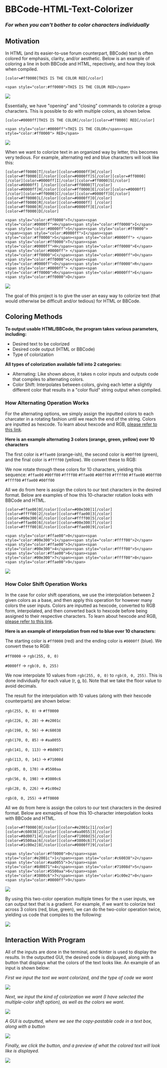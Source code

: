 # BBCode-HTML-Text-Colorizer 
### *For when you can't bother to color characters individually*


## Motivation

In HTML (and its easier-to-use forum counterpart, BBCode) text is often colored for emphasis, clarity, and/or aesthetic. Below is an example of coloring a line in both BBCode and HTML, repectively, and how they look when compiled.

```#BBCode
[color=#ff0000]THIS IS THE COLOR RED[/color]
```

```#HTML
<span style="color:#ff0000">THIS IS THE COLOR RED</span>
```

![](https://i.imgur.com/04drGb4.png)

Essentially, we have "opening" and "closing" commands to colorize a group characters. This is possible to do with multiple colors, as shown below.

```#BBCode
[color=#0000ff]THIS IS THE COLOR[/color][color=#ff0000] RED[/color]
```

```#HTML
<span style="color:#0000ff">THIS IS THE COLOR</span><span style="color:#ff0000"> RED</span>
```

![](https://i.imgur.com/KZduWoG.png)

When we want to colorize text in an organized way by letter, this becomes very tedious. For example, alternating red and blue characters will look like this:

```#BBCode
[color=#ff0000]T[/color][color=#0000ff]H[/color][color=#ff0000]I[/color][color=#0000ff]S[/color][color=#ff0000] [/color][color=#0000ff]I[/color][color=#ff0000]S[/color][color=#0000ff] [/color][color=#ff0000]T[/color][color=#0000ff]H[/color][color=#ff0000]E[/color][color=#0000ff] [/color][color=#ff0000]C[/color][color=#0000ff]O[/color][color=#ff0000]L[/color][color=#0000ff]O[/color][color=#ff0000]R[/color][color=#0000ff] [/color][color=#ff0000]R[/color][color=#0000ff]E[/color][color=#ff0000]D[/color]
```

```#HTML
<span style="color:#ff0000">T</span><span style="color:#0000ff">H</span><span style="color:#ff0000">I</span><span style="color:#0000ff">S</span><span style="color:#ff0000"> </span><span style="color:#0000ff">I</span><span style="color:#ff0000">S</span><span style="color:#0000ff"> </span><span style="color:#ff0000">T</span><span style="color:#0000ff">H</span><span style="color:#ff0000">E</span><span style="color:#0000ff"> </span><span style="color:#ff0000">C</span><span style="color:#0000ff">O</span><span style="color:#ff0000">L</span><span style="color:#0000ff">O</span><span style="color:#ff0000">R</span><span style="color:#0000ff"> </span><span style="color:#ff0000">R</span><span style="color:#0000ff">E</span><span style="color:#ff0000">D</span>
```

![](https://i.imgur.com/ZkpcUXM.png)

The goal of this project is to give the user an easy way to colorize text (that would otherwise be difficult and/or tedious) for HTML or BBCode.


## Coloring Methods

**To output usable HTML/BBCode, the program takes various parameters, including:**
- Desired text to be colorized
- Desired code output (HTML or BBCode)
- Type of colorization

**All types of colorization available fall into 2 categories:**
- Alternating: Like shown above, it takes n color inputs and outputs code that compiles to alternating colors.
- Color Shift: Interpolates between colors, giving each letter a slightly different color that results in a "color fluid" string output when compiled.


### How Alternating Operation Works
For the alternating options, we simply assign the inputted colors to each charcater in a rotating fashion until we reach the end of the string. Colors are inputted as hexcode. To learn about hexcode and RGB, [please refer to this link](https://www.pluralsight.com/blog/tutorials/understanding-hexadecimal-colors-simple).

**Here is an example alternating 3 colors (orange, green, yellow) over 10 characters**

The first color is `#ffae00` (orange-ish), the second color is `#00ff00` (green), and the final color is `#ffff00` (yellow). We convert these to RGB:

We now rotate through these colors for 10 characters, yielding this sequence: `#ffae00` `#00ff00` `#ffff00` `#ffae00` `#00ff00` `#ffff00` `#ffae00` `#00ff00` `#ffff00` `#ffae00` `#00ff00`

All we do from here is assign the colors to our text characters in the desired format. Below are examples of how this 10-character rotation looks with BBCode and HTML.

```#BBCode
[color=#ffae00]0[/color][color=#00e300]1[/color][color=#ffff00]2[/color][color=#ffae00]3[/color][color=#00e300]4[/color][color=#ffff00]5[/color][color=#ffae00]6[/color][color=#00e300]7[/color][color=#ffff00]8[/color][color=#ffae00]9[/color]
```

```#HTML
<span style="color:#ffae00">0</span><span style="color:#00e300">1</span><span style="color:#ffff00">2</span><span style="color:#ffae00">3</span><span style="color:#00e300">4</span><span style="color:#ffff00">5</span><span style="color:#ffae00">6</span><span style="color:#00e300">7</span><span style="color:#ffff00">8</span><span style="color:#ffae00">9</span>
```

![](https://i.imgur.com/HYSlhAE.png)

### How Color Shift Operation Works
In the case for color shift operations, we use the interpolation between 2 given colors as a base, and then apply this operation for however many colors the user inputs. Colors are inputted as hexcode, converted to RGB form, interpolated, and then converted back to hexcode before being assigned to their respective characters. To learn about hexcode and RGB, [please refer to this link](https://www.pluralsight.com/blog/tutorials/understanding-hexadecimal-colors-simple).

**Here is an example of interpolation from red to blue over 10 characters:**

The starting color is `#ff0000` (red) and the ending color is `#0000ff` (blue). We convert these to RGB:

`#ff0000` → `rgb(255, 0, 0)`

`#0000ff` → `rgb(0, 0, 255)`

We now interpolate 10 values from `rgb(255, 0, 0)` to `rgb(0, 0, 255)`. This is done individually for each value (r, g, b). Note that we take the floor value to avoid decimals.

The result for the interpolation with 10 values (along with their hexcode counterparts) are shown below:

`rgb(255, 0, 0)` → `#ff0000`

`rgb(226, 0, 28)` → `#e2001c`

`rgb(198, 0, 56)` → `#c60038`

`rgb(170, 0, 85)` → `#aa0055`

`rgb(141, 0, 113)` → `#8d0071`

`rgb(113, 0, 141)` → `#71008d`

`rgb(85, 0, 170)` → `#5500aa`

`rgb(56, 0, 198)` → `#3800c6`

`rgb(28, 0, 226)` → `#1c00e2`

`rgb(0, 0, 255)` → `#ff0000`

All we do from here is assign the colors to our text characters in the desired format. Below are exmaples of how this 10-character interpolation looks with BBCode and HTML.

```#BBCode
[color=#ff0000]0[/color][color=#e2001c]1[/color][color=#c60038]2[/color][color=#aa0055]3[/color][color=#8d0071]4[/color][color=#71008d]5[/color][color=#5500aa]6[/color][color=#3800c6]7[/color][color=#1c00e2]8[/color][color=#0000ff]9[/color]
```

```#HTML
<span style="color:#ff0000">0</span><span style="color:#e2001c">1</span><span style="color:#c60038">2</span><span style="color:#aa0055">3</span><span style="color:#8d0071">4</span><span style="color:#71008d">5</span><span style="color:#5500aa">6</span><span style="color:#3800c6">7</span><span style="color:#1c00e2">8</span><span style="color:#0000ff">9</span>
```

![](https://i.imgur.com/SQeXn5N.png)

By using this two-color operation multiple times for the n user inputs, we can output text that is a gradient. For example, if we want to colorize text across 3 colors (red, blue, green), we can do the two-color operation twice, yielding us code that compiles to the following:

![](https://i.imgur.com/6yQqRzM.png)


## Interaction With Program

All of the inputs are done in the terminal, and tkinter is used to display the results. In the outputted GUI, the desired code is dislpayed, along with a button that displays what the colors of the text looks like. An example of an input is shown below:

*First we input the text we want colorized, and the type of code we want*

![](https://i.imgur.com/DjY8oVd.png)

*Next, we input the kind of colorization we want (I have selected the multiple-color shift option), as well as the colors we want.*

![](https://i.imgur.com/UXk1Gno.png)

*A GUI is outputted, where we see the copy-pastable code in a text box, along with a button*

![](https://i.imgur.com/jSsW98d.png)

*Finally, we click the button, and a preview of what the colored text will look like is displayed.*

![](https://i.imgur.com/1S8dnj1.png)
